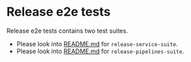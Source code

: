 # Release e2e tests
Release e2e tests contains two test suites.
 * Please look into [README.md](/tests/release/service/README.md) for `release-service-suite`.
 * Please look into [README.md](/tests/release/pipelines/README.md) for `release-pipelines-suite`.
